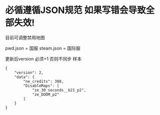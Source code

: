 # 必循遵循JSON规范 如果写错会导致全部失效!

目前可调整禁用地图

pwd.json = 国服
steam.json = 国际服

更新后version 必须+1 否则不同步
样本

	{
		"version": 2,
		"data": {
			"ne_credits": 380,
			"DisableMaps": [
				"ze_30_seconds__b21_p2",
				"ze_DOOM_p2"
			]
		}
	}

